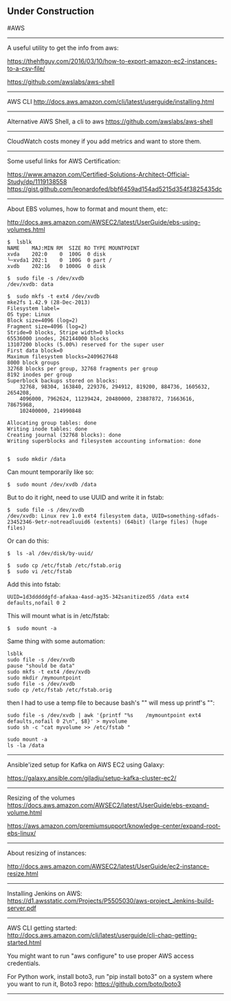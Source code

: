 

## Under Construction

#AWS

---

A useful utility to get the info from aws:

https://thehftguy.com/2016/03/10/how-to-export-amazon-ec2-instances-to-a-csv-file/

https://github.com/awslabs/aws-shell

---

AWS CLI
http://docs.aws.amazon.com/cli/latest/userguide/installing.html

---

Alternative AWS Shell, a cli to aws
https://github.com/awslabs/aws-shell

---

CloudWatch costs money if you add metrics and want to store them.

---

Some useful links for AWS Certification:

https://www.amazon.com/Certified-Solutions-Architect-Official-Study/dp/1119138558
https://gist.github.com/leonardofed/bbf6459ad154ad5215d354f3825435dc

---

About EBS volumes, how to format and mount them, etc:

http://docs.aws.amazon.com/AWSEC2/latest/UserGuide/ebs-using-volumes.html

    $  lsblk
    NAME    MAJ:MIN RM  SIZE RO TYPE MOUNTPOINT
    xvda    202:0    0  100G  0 disk 
    └─xvda1 202:1    0  100G  0 part /
    xvdb    202:16   0 1000G  0 disk 
    
    $  sudo file -s /dev/xvdb
    /dev/xvdb: data
    
    $  sudo mkfs -t ext4 /dev/xvdb
    mke2fs 1.42.9 (28-Dec-2013)
    Filesystem label=
    OS type: Linux
    Block size=4096 (log=2)
    Fragment size=4096 (log=2)
    Stride=0 blocks, Stripe width=0 blocks
    65536000 inodes, 262144000 blocks
    13107200 blocks (5.00%) reserved for the super user
    First data block=0
    Maximum filesystem blocks=2409627648
    8000 block groups
    32768 blocks per group, 32768 fragments per group
    8192 inodes per group
    Superblock backups stored on blocks: 
    	32768, 98304, 163840, 229376, 294912, 819200, 884736, 1605632, 2654208, 
    	4096000, 7962624, 11239424, 20480000, 23887872, 71663616, 78675968, 
    	102400000, 214990848
    
    Allocating group tables: done                            
    Writing inode tables: done                            
    Creating journal (32768 blocks): done
    Writing superblocks and filesystem accounting information: done     

 
    $  sudo mkdir /data

Can mount temporarily like so:
    
    $  sudo mount /dev/xvdb /data

But to do it right, need to use UUID and write it in fstab:

    $  sudo file -s /dev/xvdb
    /dev/xvdb: Linux rev 1.0 ext4 filesystem data, UUID=something-sdfads-23452346-9etr-notreadluuid6 (extents) (64bit) (large files) (huge files)

Or can do this:

    $  ls -al /dev/disk/by-uuid/

    $  sudo cp /etc/fstab /etc/fstab.orig
    $  sudo vi /etc/fstab

Add this into fstab:

    UUID=1d3dddddgfd-afakaa-4asd-ag35-342sanitized55 /data ext4 defaults,nofail 0 2

This will mount what is in /etc/fstab:
        
    $  sudo mount -a

Same thing with some automation:

    lsblk
    sudo file -s /dev/xvdb
    pause "should be data"
    sudo mkfs -t ext4 /dev/xvdb
    sudo mkdir /mymountpoint
    sudo file -s /dev/xvdb
    sudo cp /etc/fstab /etc/fstab.orig

then I had to use a temp file to because bash's "" will mess up printf's "":
    
    sudo file -s /dev/xvdb | awk '{printf "%s    /mymountpoint ext4 defaults,nofail 0 2\n", $8}' > myvolume
    sudo sh -c "cat myvolume >> /etc/fstab "
    
    sudo mount -a
    ls -la /data

---

Ansible'ized setup for Kafka on AWS EC2 using Galaxy:

https://galaxy.ansible.com/giladju/setup-kafka-cluster-ec2/

---

Resizing of the volumes
https://docs.aws.amazon.com/AWSEC2/latest/UserGuide/ebs-expand-volume.html

https://aws.amazon.com/premiumsupport/knowledge-center/expand-root-ebs-linux/


---

About resizing of instances:

http://docs.aws.amazon.com/AWSEC2/latest/UserGuide/ec2-instance-resize.html

---

Installing Jenkins on AWS:
https://d1.awsstatic.com/Projects/P5505030/aws-project_Jenkins-build-server.pdf

---

AWS CLI getting started:
http://docs.aws.amazon.com/cli/latest/userguide/cli-chap-getting-started.html

You might want to run "aws configure" to use proper AWS access credentials.

For Python work, install boto3, run "pip install boto3" on a system where you want to run it,
Boto3 repo: https://github.com/boto/boto3

---